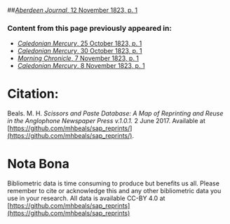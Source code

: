 ##[*Aberdeen Journal*, 12 November 1823, p. 1](https://mhbeals.github.io/sap_html/Aberdeen-Journal/Aberdeen-Journal-12-November-1823-p-1)

### Content from this page previously appeared in:
+ [*Caledonian Mercury*, 25 October 1823, p. 1](https://mhbeals.github.io/sap_html/Caledonian-Mercury/Caledonian-Mercury-25-October-1823-p-1)
+ [*Caledonian Mercury*, 30 October 1823, p. 1](https://mhbeals.github.io/sap_html/Caledonian-Mercury/Caledonian-Mercury-30-October-1823-p-1)
+ [*Morning Chronicle*, 7 November 1823, p. 1](https://mhbeals.github.io/sap_html/Morning-Chronicle/Morning-Chronicle-7-November-1823-p-1)
+ [*Caledonian Mercury*, 8 November 1823, p. 1](https://mhbeals.github.io/sap_html/Caledonian-Mercury/Caledonian-Mercury-8-November-1823-p-1)
                    
# Citation: 

Beals. M. H. *Scissors and Paste Database: A Map of Reprinting and Reuse in the Anglophone Newspaper Press v.1.0.1.* 2 June 2017. Available at [https://github.com/mhbeals/sap_reprints/](https://github.com/mhbeals/sap_reprints/). 
                    
# Nota Bona

Bibliometric data is time consuming to produce but benefits us all. Please remember to cite or acknowledge this and any other bibliometric data you use in your research. All data is available CC-BY 4.0 at [https://github.com/mhbeals/sap_reprints](https://github.com/mhbeals/sap_reprints)